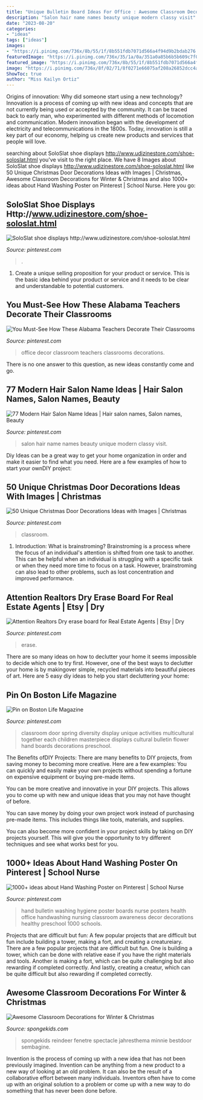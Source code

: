 ```yaml
---
title: "Unique Bulletin Board Ideas For Office : Awesome Classroom Decorations For Winter &amp; Christmas"
description: "Salon hair name names beauty unique modern classy visit"
date: "2023-08-20"
categories:
- "ideas"
tags: ["ideas"]
images:
- "https://i.pinimg.com/736x/8b/55/1f/8b551fdb7071d566a4f94d9b2bdab276.jpg"
featuredImage: "https://i.pinimg.com/736x/35/1a/0a/351a0a85b6b5b609c7f0e8dfa7f52eb5.jpg"
featured_image: "https://i.pinimg.com/736x/8b/55/1f/8b551fdb7071d566a4f94d9b2bdab276.jpg"
image: "https://i.pinimg.com/736x/8f/02/71/8f0271e66075af208a26852dcc4a0d09--multicultural-classroom-multicultural-activities.jpg"
ShowToc: true
author: "Miss Kailyn Ortiz"
---
```



Origins of innovation: Why did someone start using a new technology?
Innovation is a process of coming up with new ideas and concepts that are not currently being used or accepted by the community. It can be traced back to early man, who experimented with different methods of locomotion and communication. Modern innovation began with the development of electricity and telecommunications in the 1800s. Today, innovation is still a key part of our economy, helping us create new products and services that people will love.

	

		
searching about SoloSlat shoe displays http://www.udizinestore.com/shoe-soloslat.html you've visit to the right place. We have 8 Images about SoloSlat shoe displays http://www.udizinestore.com/shoe-soloslat.html like 50 Unique Christmas Door Decorations Ideas with Images | Christmas, Awesome Classroom Decorations for Winter &amp; Christmas and also 1000+ ideas about Hand Washing Poster on Pinterest | School Nurse. Here you go:
		
    
## SoloSlat Shoe Displays Http://www.udizinestore.com/shoe-soloslat.html

<img loading=lazy src="https://i.pinimg.com/736x/90/cb/ef/90cbefadcd7e8c3942711a9933d59201--shoe-display-display-ideas.jpg" onerror="this.onerror=null;this.src='https://tse1.mm.bing.net/th?id=OIP.fPCOUpTGctMsOTJy7q8JWgDYEg&amp;pid=15.1';" alt="SoloSlat shoe displays http://www.udizinestore.com/shoe-soloslat.html">

_Source: pinterest.com_

>. 

	

1. Create a unique selling proposition for your product or service. This is the basic idea behind your product or service and it needs to be clear and understandable to potential customers. 

    
## You Must-See How These Alabama Teachers Decorate Their Classrooms

<img loading=lazy src="https://i.pinimg.com/736x/8b/55/1f/8b551fdb7071d566a4f94d9b2bdab276.jpg" onerror="this.onerror=null;this.src='https://tse2.mm.bing.net/th?id=OIP.LJD0JKMOmK_8roj71e4SqwAAAA&amp;pid=15.1';" alt="You Must-See How These Alabama Teachers Decorate Their Classrooms">

_Source: pinterest.com_

>office decor classroom teachers classrooms decorations. 

	

There is no one answer to this question, as new ideas constantly come and go.

    
## 77 Modern Hair Salon Name Ideas | Hair Salon Names, Salon Names, Beauty

<img loading=lazy src="https://i.pinimg.com/736x/35/1a/0a/351a0a85b6b5b609c7f0e8dfa7f52eb5.jpg" onerror="this.onerror=null;this.src='https://tse3.mm.bing.net/th?id=OIP.ofwZRSNIfcUQxj9iZL6fIwHaLG&amp;pid=15.1';" alt="77 Modern Hair Salon Name Ideas | Hair salon names, Salon names, Beauty">

_Source: pinterest.com_

>salon hair name names beauty unique modern classy visit. 

	

Diy Ideas can be a great way to get your home organization in order and make it easier to find what you need. Here are a few examples of how to start your ownDIY project: 

    
## 50 Unique Christmas Door Decorations Ideas With Images | Christmas

<img loading=lazy src="https://i.pinimg.com/originals/f4/7c/a8/f47ca820a9bd0544fc5855001963a4be.png" onerror="this.onerror=null;this.src='https://tse1.mm.bing.net/th?id=OIP.pKoXIymgjx4wnzFZqfvcbwHaJ4&amp;pid=15.1';" alt="50 Unique Christmas Door Decorations Ideas with Images | Christmas">

_Source: pinterest.com_

>classroom. 

	

1. Introduction: What is brainstroming?
Brainstroming is a process where the focus of an individual's attention is shifted from one task to another. This can be helpful when an individual is struggling with a specific task or when they need more time to focus on a task. However, brainstroming can also lead to other problems, such as lost concentration and improved performance.

    
## Attention Realtors Dry Erase Board For Real Estate Agents | Etsy | Dry

<img loading=lazy src="https://i.pinimg.com/736x/f4/6b/2f/f46b2fbfaf99014d8414d874541946cf.jpg" onerror="this.onerror=null;this.src='https://tse2.mm.bing.net/th?id=OIP.TZd_CGE31o2_Ib8QF3T0UQAAAA&amp;pid=15.1';" alt="Attention Realtors Dry erase board for Real Estate Agents | Etsy | Dry">

_Source: pinterest.com_

>erase. 

	

There are so many ideas on how to declutter your home it seems impossible to decide which one to try first. However, one of the best ways to declutter your home is by makingover simple, recycled materials into beautiful pieces of art. Here are 5 easy diy ideas to help you start decluttering your home: 

    
## Pin On Boston Life Magazine

<img loading=lazy src="https://i.pinimg.com/736x/8f/02/71/8f0271e66075af208a26852dcc4a0d09--multicultural-classroom-multicultural-activities.jpg" onerror="this.onerror=null;this.src='https://tse3.mm.bing.net/th?id=OIP.J7ltGWJ06vPhDQEQr64fwAHaNM&amp;pid=15.1';" alt="Pin on Boston Life Magazine">

_Source: pinterest.com_

>classroom door spring diversity display unique activities multicultural together each children masterpiece displays cultural bulletin flower hand boards decorations preschool. 

	

The Benefits ofDIY Projects:
There are many benefits to DIY projects, from saving money to becoming more creative. Here are a few examples: 
You can quickly and easily make your own projects without spending a fortune on expensive equipment or buying pre-made items. 

You can be more creative and innovative in your DIY projects. This allows you to come up with new and unique ideas that you may not have thought of before. 

You can save money by doing your own project work instead of purchasing pre-made items. This includes things like tools, materials, and supplies. 

You can also become more confident in your project skills by taking on DIY projects yourself. This will give you the opportunity to try different techniques and see what works best for you.

    
## 1000+ Ideas About Hand Washing Poster On Pinterest | School Nurse

<img loading=lazy src="https://i.pinimg.com/736x/88/6b/05/886b05f61192d6a78d9ffe6527b5d6ed--nursing-career-school-nursing.jpg" onerror="this.onerror=null;this.src='https://tse3.mm.bing.net/th?id=OIP.10d0cp1Hwqw5qaB_sJWSYgHaJ3&amp;pid=15.1';" alt="1000+ ideas about Hand Washing Poster on Pinterest | School Nurse">

_Source: pinterest.com_

>hand bulletin washing hygiene poster boards nurse posters health office handwashing nursing classroom awareness decor decorations healthy preschool 1000 schools. 

	

Projects that are difficult but fun: A few popular projects that are difficult but fun include building a tower, making a fort, and creating a creatureiary.
There are a few popular projects that are difficult but fun. One is building a tower, which can be done with relative ease if you have the right materials and tools. Another is making a fort, which can be quite challenging but also rewarding if completed correctly. And lastly, creating a creatur, which can be quite difficult but also rewarding if completed correctly.

    
## Awesome Classroom Decorations For Winter &amp; Christmas

<img loading=lazy src="https://spongekids.com/wp-content/uploads/2016/11/christmas-bulletin-board/16-christmas-bulletin-board-ideas.jpg" onerror="this.onerror=null;this.src='https://tse2.mm.bing.net/th?id=OIP.zg1GltAQEeDMpy2IHtnFsQHaJ6&amp;pid=15.1';" alt="Awesome Classroom Decorations for Winter &amp; Christmas">

_Source: spongekids.com_

>spongekids reindeer fenetre spectacle jahresthema minnie bestdoor sembagine. 

	

Invention is the process of coming up with a new idea that has not been previously imagined. Invention can be anything from a new product to a new way of looking at an old problem. It can also be the result of a collaborative effort between many individuals. Inventors often have to come up with an original solution to a problem or come up with a new way to do something that has never been done before.

